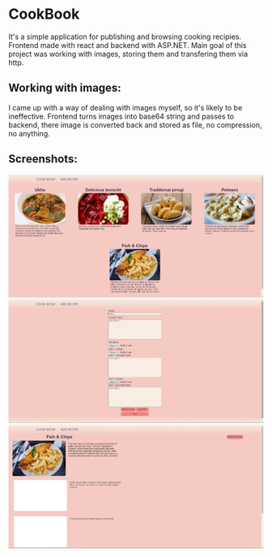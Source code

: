 # CookBook

It's a simple application for publishing and browsing cooking recipies. Frontend made with react and backend with ASP\.NET. Main goal of this project was working with images, storing them and transfering them via http. 

## Working with images:

I came up with a way of dealing with images myself, so it's likely to be ineffective. Frontend turns images into base64 string and passes to backend, there image is converted back and stored as file, no compression, no anything.

## Screenshots:

![screenshot1](screenshots/screenshot1.PNG)
![screenshot2](screenshots/screenshot2.PNG)
![screenshot3](screenshots/screenshot3.PNG)

